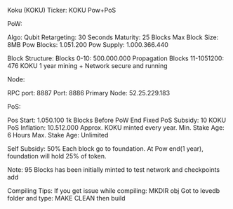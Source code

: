 Koku (KOKU)
Ticker: KOKU
Pow+PoS

PoW:

Algo: Qubit
Retargeting: 30 Seconds
Maturity: 25 Blocks
Max Block Size: 8MB
Pow Blocks: 1.051.200
Pow Supply: 1.000.366.440

Block Structure:
Blocks 0-10: 500.000.000 Propagation
Blocks 11-1051200: 476 KOKU 1 year mining + Network secure and running

Node:

RPC port: 8887
Port:     8886
Primary Node: 52.25.229.183


PoS:

Pos Start: 1.050.100 1k Blocks Before PoW End 
Fixed PoS Subsidy: 10 KOKU
PoS Inflation: 10.512.000 Approx. KOKU minted every year.
Min. Stake Age: 6 Hours
Max. Stake Age: Unlimited


Self Subsidy:
50% Each block go to foundation.
At Pow end(1 year), foundation will hold 25% of token.

Note:
95 Blocks has been initially minted to test network and checkpoints add

Compiling Tips:
If you get issue while compiling:
MKDIR obj
Got to levedb folder and type: MAKE CLEAN
then build
